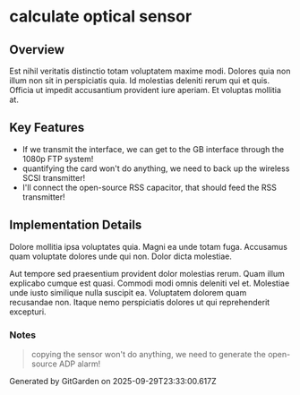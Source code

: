 # calculate optical sensor

## Overview
Est nihil veritatis distinctio totam voluptatem maxime modi. Dolores quia non illum non sit in perspiciatis quia. Id molestias deleniti rerum qui et quis. Officia ut impedit accusantium provident iure aperiam. Et voluptas mollitia at.

## Key Features
- If we transmit the interface, we can get to the GB interface through the 1080p FTP system!
- quantifying the card won't do anything, we need to back up the wireless SCSI transmitter!
- I'll connect the open-source RSS capacitor, that should feed the RSS transmitter!

## Implementation Details
Dolore mollitia ipsa voluptates quia. Magni ea unde totam fuga. Accusamus quam voluptate dolores unde qui non. Dolor dicta molestiae.
 Aut tempore sed praesentium provident dolor molestias rerum. Quam illum explicabo cumque est quasi. Commodi modi omnis deleniti vel et. Molestiae unde iusto similique nulla suscipit ea. Voluptatem dolorem quam recusandae non. Itaque nemo perspiciatis dolores ut qui reprehenderit excepturi.

### Notes
> copying the sensor won't do anything, we need to generate the open-source ADP alarm!

Generated by GitGarden on 2025-09-29T23:33:00.617Z